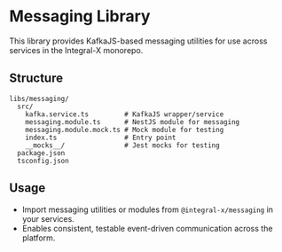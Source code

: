 # Messaging Library

This library provides KafkaJS-based messaging utilities for use across services in the Integral-X monorepo.

## Structure

```
libs/messaging/
  src/
    kafka.service.ts         # KafkaJS wrapper/service
    messaging.module.ts      # NestJS module for messaging
    messaging.module.mock.ts # Mock module for testing
    index.ts                 # Entry point
    __mocks__/               # Jest mocks for testing
  package.json
  tsconfig.json
```

## Usage
- Import messaging utilities or modules from `@integral-x/messaging` in your services.
- Enables consistent, testable event-driven communication across the platform. 
